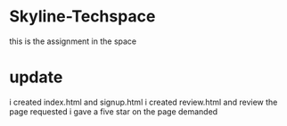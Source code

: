 # Skyline-Techspace
this is the assignment in the space
# update
i created index.html and signup.html
i created review.html and review the page requested
i gave a five star on the page demanded 


